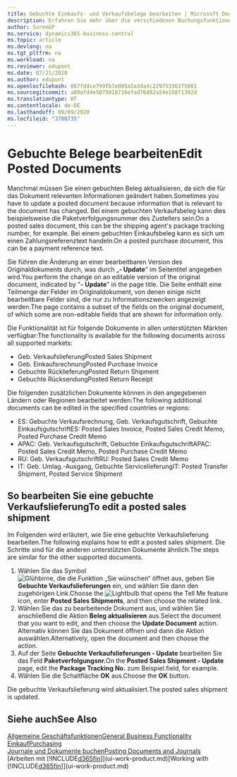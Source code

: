```yaml
---
title: Gebuchte Einkaufs- und Verkaufsbelege bearbeiten | Microsoft Docs
description: Erfahren Sie mehr über die verschiedenen Buchungsfunktionen zum Buchen von Einkaufsbelegen und wie Sie gebuchte Belege aktualisieren können.
author: SorenGP
ms.service: dynamics365-business-central
ms.topic: article
ms.devlang: na
ms.tgt_pltfrm: na
ms.workload: na
ms.reviewer: edupont
ms.date: 07/21/2020
ms.author: edupont
ms.openlocfilehash: 867fddce799fb7e005a5a34a4c22975336375801
ms.sourcegitcommit: a80afd4e5075018716efad76d82a54e158f1392d
ms.translationtype: HT
ms.contentlocale: de-DE
ms.lasthandoff: 09/09/2020
ms.locfileid: "3780735"
---
```

# <a name="edit-posted-documents"></a><span data-ttu-id="32752-103">Gebuchte Belege bearbeiten</span><span class="sxs-lookup"><span data-stu-id="32752-103">Edit Posted Documents</span></span>

<span data-ttu-id="32752-104">Manchmal müssen Sie einen gebuchten Beleg aktualisieren, da sich die für das Dokument relevanten Informationen geändert haben.</span><span class="sxs-lookup"><span data-stu-id="32752-104">Sometimes you have to update a posted document because information that is relevant to the document has changed.</span></span> <span data-ttu-id="32752-105">Bei einem gebuchten Verkaufsbeleg kann dies beispielsweise die Paketverfolgungsnummer des Zustellers sein.</span><span class="sxs-lookup"><span data-stu-id="32752-105">On a posted sales document, this can be the shipping agent's package tracking number, for example.</span></span> <span data-ttu-id="32752-106">Bei einem gebuchten Einkaufsbeleg kann es sich um einen Zahlungsreferenztext handeln.</span><span class="sxs-lookup"><span data-stu-id="32752-106">On a posted purchase document, this can be a payment reference text.</span></span>

<span data-ttu-id="32752-107">Sie führen die Änderung an einer bearbeitbaren Version des Originaldokuments durch, was durch „**- Update**“ im Seitentitel angegeben wird.</span><span class="sxs-lookup"><span data-stu-id="32752-107">You perform the change on an editable version of the original document, indicated by "**- Update**" in the page title.</span></span> <span data-ttu-id="32752-108">Die Seite enthält eine Teilmenge der Felder im Originaldokument, von denen einige nicht bearbeitbare Felder sind, die nur zu Informationszwecken angezeigt werden.</span><span class="sxs-lookup"><span data-stu-id="32752-108">The page contains a subset of the fields on the original document, of which some are non-editable fields that are shown for information only.</span></span>

<span data-ttu-id="32752-109">Die Funktionalität ist für folgende Dokumente in allen unterstützten Märkten verfügbar:</span><span class="sxs-lookup"><span data-stu-id="32752-109">The functionality is available for the following documents across all supported markets:</span></span>

- <span data-ttu-id="32752-110">Geb. Verkaufslieferung</span><span class="sxs-lookup"><span data-stu-id="32752-110">Posted Sales Shipment</span></span>
- <span data-ttu-id="32752-111">Geb. Einkaufsrechnung</span><span class="sxs-lookup"><span data-stu-id="32752-111">Posted Purchase Invoice</span></span>
- <span data-ttu-id="32752-112">Gebuchte Rücklieferung</span><span class="sxs-lookup"><span data-stu-id="32752-112">Posted Return Shipment</span></span>
- <span data-ttu-id="32752-113">Gebuchte Rücksendung</span><span class="sxs-lookup"><span data-stu-id="32752-113">Posted Return Receipt</span></span>

<span data-ttu-id="32752-114">Die folgenden zusätzlichen Dokumente können in den angegebenen Ländern oder Regionen bearbeitet werden:</span><span class="sxs-lookup"><span data-stu-id="32752-114">The following additional documents can be edited in the specified countries or regions:</span></span>

- <span data-ttu-id="32752-115">ES: Gebuchte Verkaufsrechnung, Geb. Verkaufsgutschrift, Gebuchte Einkaufsgutschrift</span><span class="sxs-lookup"><span data-stu-id="32752-115">ES: Posted Sales Invoice, Posted Sales Credit Memo, Posted Purchase Credit Memo</span></span>
- <span data-ttu-id="32752-116">APAC: Geb. Verkaufsgutschrift, Gebuchte Einkaufsgutschrift</span><span class="sxs-lookup"><span data-stu-id="32752-116">APAC: Posted Sales Credit Memo, Posted Purchase Credit Memo</span></span>
- <span data-ttu-id="32752-117">RU: Geb. Verkaufsgutschrift</span><span class="sxs-lookup"><span data-stu-id="32752-117">RU: Posted Sales Credit Memo</span></span>
- <span data-ttu-id="32752-118">IT: Geb. Umlag.-Ausgang, Gebuchte Servicelieferung</span><span class="sxs-lookup"><span data-stu-id="32752-118">IT: Posted Transfer Shipment, Posted Service Shipment</span></span>

## <a name="to-edit-a-posted-sales-shipment"></a><span data-ttu-id="32752-119">So bearbeiten Sie eine gebuchte Verkaufslieferung</span><span class="sxs-lookup"><span data-stu-id="32752-119">To edit a posted sales shipment</span></span>

<span data-ttu-id="32752-120">Im Folgenden wird erläutert, wie Sie eine gebuchte Verkaufslieferung bearbeiten.</span><span class="sxs-lookup"><span data-stu-id="32752-120">The following explains how to edit a posted sales shipment.</span></span> <span data-ttu-id="32752-121">Die Schritte sind für die anderen unterstützten Dokumente ähnlich.</span><span class="sxs-lookup"><span data-stu-id="32752-121">The steps are similar for the other supported documents.</span></span>

1. <span data-ttu-id="32752-122">Wählen Sie das Symbol ![Glühbirne, die die Funktion „Sie wünschen“ öffnet](media/ui-search/search_small.png "Sagen Sie mir, was Sie tun wollen") aus, geben Sie **Gebuchte Verkaufslieferungen** ein, und wählen Sie dann den zugehörigen Link.</span><span class="sxs-lookup"><span data-stu-id="32752-122">Choose the ![Lightbulb that opens the Tell Me feature](media/ui-search/search_small.png "Tell me what you want to do") icon, enter **Posted Sales Shipments**, and then choose the related link.</span></span>
2. <span data-ttu-id="32752-123">Wählen Sie das zu bearbeitende Dokument aus, und wählen Sie anschließend die Aktion **Beleg aktualisieren** aus.</span><span class="sxs-lookup"><span data-stu-id="32752-123">Select the document that you want to edit, and then choose the **Update Document** action.</span></span> <span data-ttu-id="32752-124">Alternativ können Sie das Dokument öffnen und dann die Aktion auswählen.</span><span class="sxs-lookup"><span data-stu-id="32752-124">Alternatively, open the document and then choose the action.</span></span>
3. <span data-ttu-id="32752-125">Auf der Seite **Gebuchte Verkaufslieferungen - Update** bearbeiten Sie das Feld **Paketverfolgungsnr.**</span><span class="sxs-lookup"><span data-stu-id="32752-125">On the **Posted Sales Shipment - Update** page, edit the **Package Tracking No.**</span></span> <span data-ttu-id="32752-126">zum Beispiel.</span><span class="sxs-lookup"><span data-stu-id="32752-126">field, for example.</span></span>
4. <span data-ttu-id="32752-127">Wählen Sie die Schaltfläche **OK** aus.</span><span class="sxs-lookup"><span data-stu-id="32752-127">Choose the **OK** button.</span></span>

<span data-ttu-id="32752-128">Die gebuchte Verkaufslieferung wird aktualisiert.</span><span class="sxs-lookup"><span data-stu-id="32752-128">The posted sales shipment is updated.</span></span>

## <a name="see-also"></a><span data-ttu-id="32752-129">Siehe auch</span><span class="sxs-lookup"><span data-stu-id="32752-129">See Also</span></span>

[<span data-ttu-id="32752-130">Allgemeine Geschäftsfunktionen</span><span class="sxs-lookup"><span data-stu-id="32752-130">General Business Functionality</span></span>](ui-across-business-areas.md)  
[<span data-ttu-id="32752-131">Einkauf</span><span class="sxs-lookup"><span data-stu-id="32752-131">Purchasing</span></span>](purchasing-manage-purchasing.md)  
[<span data-ttu-id="32752-132">Journale und Dokumente buchen</span><span class="sxs-lookup"><span data-stu-id="32752-132">Posting Documents and Journals</span></span>](ui-post-documents-journals.md)  
<span data-ttu-id="32752-133">[Arbeiten mit [!INCLUDE[d365fin](includes/d365fin_md.md)]](ui-work-product.md)</span><span class="sxs-lookup"><span data-stu-id="32752-133">[Working with [!INCLUDE[d365fin](includes/d365fin_md.md)]](ui-work-product.md)</span></span>  
